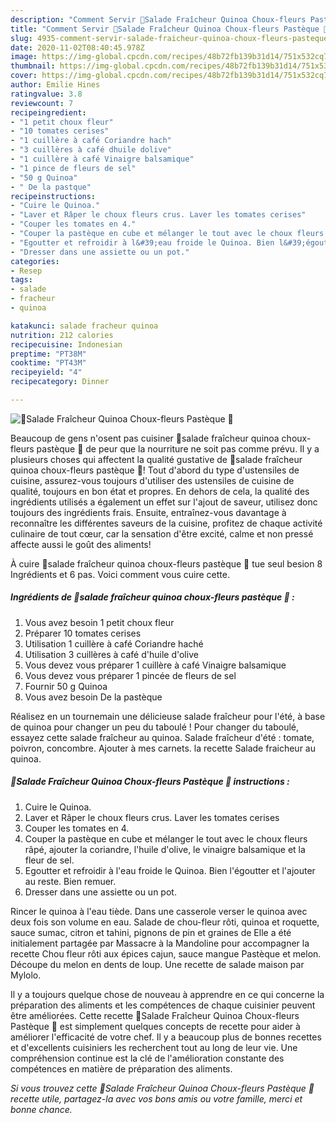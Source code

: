 ```yaml
---
description: "Comment Servir 🌿Salade Fraîcheur Quinoa Choux-fleurs Pastèque 🌿"
title: "Comment Servir 🌿Salade Fraîcheur Quinoa Choux-fleurs Pastèque 🌿"
slug: 4935-comment-servir-salade-fraicheur-quinoa-choux-fleurs-pasteque
date: 2020-11-02T08:40:45.978Z
image: https://img-global.cpcdn.com/recipes/48b72fb139b31d14/751x532cq70/🌿salade-fraicheur-quinoa-choux-fleurs-pasteque-🌿-photo-principale-de-la-recette.jpg
thumbnail: https://img-global.cpcdn.com/recipes/48b72fb139b31d14/751x532cq70/🌿salade-fraicheur-quinoa-choux-fleurs-pasteque-🌿-photo-principale-de-la-recette.jpg
cover: https://img-global.cpcdn.com/recipes/48b72fb139b31d14/751x532cq70/🌿salade-fraicheur-quinoa-choux-fleurs-pasteque-🌿-photo-principale-de-la-recette.jpg
author: Emilie Hines
ratingvalue: 3.8
reviewcount: 7
recipeingredient:
- "1 petit choux fleur"
- "10 tomates cerises"
- "1 cuillère à café Coriandre hach"
- "3 cuillères à café dhuile dolive"
- "1 cuillère à café Vinaigre balsamique"
- "1 pince de fleurs de sel"
- "50 g Quinoa"
- " De la pastque"
recipeinstructions:
- "Cuire le Quinoa."
- "Laver et Râper le choux fleurs crus. Laver les tomates cerises"
- "Couper les tomates en 4."
- "Couper la pastèque en cube et mélanger le tout avec le choux fleurs râpé, ajouter la coriandre, l&#39;huile d&#39;olive, le vinaigre balsamique et la fleur de sel."
- "Egoutter et refroidir à l&#39;eau froide le Quinoa. Bien l&#39;égoutter et l&#39;ajouter au reste. Bien remuer."
- "Dresser dans une assiette ou un pot."
categories:
- Resep
tags:
- salade
- fracheur
- quinoa

katakunci: salade fracheur quinoa 
nutrition: 212 calories
recipecuisine: Indonesian
preptime: "PT38M"
cooktime: "PT43M"
recipeyield: "4"
recipecategory: Dinner

---
```



![🌿Salade Fraîcheur Quinoa Choux-fleurs Pastèque 🌿](https://img-global.cpcdn.com/recipes/48b72fb139b31d14/751x532cq70/🌿salade-fraicheur-quinoa-choux-fleurs-pasteque-🌿-photo-principale-de-la-recette.jpg)

Beaucoup de gens n'osent pas cuisiner 🌿salade fraîcheur quinoa choux-fleurs pastèque 🌿 de peur que la nourriture ne soit pas comme prévu. Il y a plusieurs choses qui affectent la qualité gustative de 🌿salade fraîcheur quinoa choux-fleurs pastèque 🌿! Tout d'abord du type d'ustensiles de cuisine, assurez-vous toujours d'utiliser des ustensiles de cuisine de qualité, toujours en bon état et propres. En dehors de cela, la qualité des ingrédients utilisés a également un effet sur l'ajout de saveur, utilisez donc toujours des ingrédients frais. Ensuite, entraînez-vous davantage à reconnaître les différentes saveurs de la cuisine, profitez de chaque activité culinaire de tout cœur, car la sensation d'être excité, calme et non pressé affecte aussi le goût des aliments!

<!--inarticleads1-->

À cuire 🌿salade fraîcheur quinoa choux-fleurs pastèque 🌿 tue seul besion 8 Ingrédients et 6 pas. Voici comment vous cuire cette.

##### Ingrédients de 🌿salade fraîcheur quinoa choux-fleurs pastèque 🌿 :

1. Vous avez besoin 1 petit choux fleur
1. Préparer 10 tomates cerises
1. Utilisation 1 cuillère à café Coriandre haché
1. Utilisation 3 cuillères à café d&#39;huile d&#39;olive
1. Vous devez vous préparer 1 cuillère à café Vinaigre balsamique
1. Vous devez vous préparer 1 pincée de fleurs de sel
1. Fournir 50 g Quinoa
1. Vous avez besoin  De la pastèque


Réalisez en un tournemain une délicieuse salade fraîcheur pour l&#39;été, à base de quinoa pour changer un peu du taboulé ! Pour changer du taboulé, essayez cette salade fraîcheur au quinoa. Salade fraîcheur d&#39;été : tomate, poivron, concombre. Ajouter à mes carnets. la recette Salade fraicheur au quinoa. 

<!--inarticleads2-->

##### 🌿Salade Fraîcheur Quinoa Choux-fleurs Pastèque 🌿 instructions :

1. Cuire le Quinoa.
1. Laver et Râper le choux fleurs crus. Laver les tomates cerises
1. Couper les tomates en 4.
1. Couper la pastèque en cube et mélanger le tout avec le choux fleurs râpé, ajouter la coriandre, l&#39;huile d&#39;olive, le vinaigre balsamique et la fleur de sel.
1. Egoutter et refroidir à l&#39;eau froide le Quinoa. Bien l&#39;égoutter et l&#39;ajouter au reste. Bien remuer.
1. Dresser dans une assiette ou un pot.


Rincer le quinoa à l&#39;eau tiède. Dans une casserole verser le quinoa avec deux fois son volume en eau. Salade de chou-fleur rôti, quinoa et roquette, sauce sumac, citron et tahini, pignons de pin et graines de Elle a été initialement partagée par Massacre à la Mandoline pour accompagner la recette Chou fleur rôti aux épices cajun, sauce mangue Pastèque et melon. Découpe du melon en dents de loup. Une recette de salade maison par Mylolo. 

<!--inarticleads1-->

<p>
Il y a toujours quelque chose de nouveau à apprendre en ce qui concerne la préparation des aliments et les compétences de chaque cuisinier peuvent être améliorées. Cette recette 🌿Salade Fraîcheur Quinoa Choux-fleurs Pastèque 🌿 est simplement quelques concepts de recette pour aider à améliorer l'efficacité de votre chef. Il y a beaucoup plus de bonnes recettes et d'excellents cuisiniers les recherchent tout au long de leur vie. Une compréhension continue est la clé de l'amélioration constante des compétences en matière de préparation des aliments.
</p>

<p>
<i>Si vous trouvez cette 🌿Salade Fraîcheur Quinoa Choux-fleurs Pastèque 🌿 recette utile, partagez-la avec vos bons amis ou votre famille, merci et bonne chance.</i>
</p>
